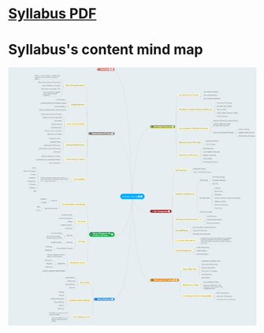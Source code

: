 # [Syllabus PDF](documents/ISTQB_CTFL_Syllabus-v4.0.pdf)

# Syllabus's content mind map
![ISTQB Foundation Mind Map](images/Software_Testing_Foundation_Cheat_Sheet.png)
